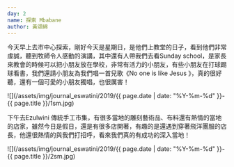 ```yaml
---
day: 2
name: 探索 Mbabane
author: 黃頌綿
---
```

今天早上去市中心探索，剛好今天是星期日，是他們上教堂的日子，看到他們非常虔誠，聽到牧師令人感動的演講，其中還有人帶我們去看Sunday school，是家長來教會的時候可以把小朋友放在學校，非常有活力的小朋友，有些小朋友在打球踢球看書，我們還請小朋友為我們唱一首兒歌《No one is like Jesus 》，真的很好聽，還有一個可愛的小朋友獨唱，也很厲害！

![](/assets/img/journal_eswatini/2019/{{ page.date | date: "%Y-%m-%d" }}-{{ page.title }}/1sm.jpg)

下午去Ezulwini 傳統手工市集，有很多當地的雕刻藝術品、布料還有熱情的當地的店家，雖然今日是假日，還是有很多店開著，有趣的是還遇到穿著飛洋團服的店長，他還很熱情的與我們打招呼，看來我們真的有成功的深入當地！

![](/assets/img/journal_eswatini/2019/{{ page.date | date: "%Y-%m-%d" }}-{{ page.title }}/2sm.jpg)
